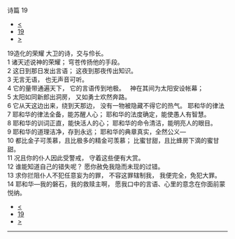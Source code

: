 ﻿





 诗篇 19




* [<](bible/PSA018.md)
* [19](bible/PSA.md)
* [>](bible/PSA020.md)



 
19造化的荣耀 大卫的诗，交与伶长。  
1 诸天述说神的荣耀； 穹苍传扬他的手段。  
2 这日到那日发出言语； 这夜到那夜传出知识。  
3 无言无语， 也无声音可听。  
4 它的量带通遍天下， 它的言语传到地极。    神在其间为太阳安设帐幕；  
5 太阳如同新郎出洞房， 又如勇士欢然奔路。  
6 它从天这边出来，绕到天那边， 没有一物被隐藏不得它的热气。 耶和华的律法  
7 耶和华的律法全备，能苏醒人心； 耶和华的法度确定，能使愚人有智慧。  
8 耶和华的训词正直，能快活人的心； 耶和华的命令清洁，能明亮人的眼目。  
9 耶和华的道理洁净，存到永远； 耶和华的典章真实，全然公义—  
10 都比金子可羡慕，且比极多的精金可羡慕； 比蜜甘甜，且比蜂房下滴的蜜甘甜。  
11 况且你的仆人因此受警戒， 守着这些便有大赏。  
12 谁能知道自己的错失呢？ 愿你赦免我隐而未现的过错。  
13 求你拦阻仆人不犯任意妄为的罪， 不容这罪辖制我， 我便完全，免犯大罪。     
14 耶和华—我的磐石，我的救赎主啊， 愿我口中的言语、心里的意念在你面前蒙悦纳。 
* [<](bible/PSA018.md)
* [19](bible/PSA.md)
* [>](bible/PSA020.md)





---









